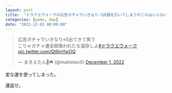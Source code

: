 ```yaml
---
layout: post
title:  "ドラクエウォークの広告ガチャでいきなり☆5武器を引いてしまうがこれはいらない"
categories: [game, dqw]
date: "2022-12-03 00:00:00"
---
```


<blockquote class="twitter-tweet tw-align-center"><p lang="ja" dir="ltr">広告ガチャでいきなり⭐︎5出てきて笑う<br>こりゃガチャ運全部吸われたな温存しよ<a href="https://twitter.com/hashtag/%E3%83%89%E3%83%A9%E3%82%AF%E3%82%A8%E3%82%A6%E3%82%A9%E3%83%BC%E3%82%AF?src=hash&amp;ref_src=twsrc%5Etfw">#ドラクエウォーク</a> <a href="https://t.co/Qt8rirfwOQ">pic.twitter.com/Qt8rirfwOQ</a></p>&mdash; まきえたん🥦☘️ (@makietanX) <a href="https://twitter.com/makietanX/status/1598202055143092225?ref_src=twsrc%5Etfw">December 1, 2022</a></blockquote> <script async src="https://platform.twitter.com/widgets.js" charset="utf-8"></script>

変な運を使ってしまった。

運返せ。
